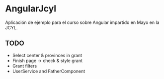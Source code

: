 # AngularJcyl

Aplicación de ejemplo para el curso sobre Angular impartido en Mayo en la JCYL.

## TODO

* Select center & provinces in grant
* Finish page -> check & style grant
* Grant filters
* UserService and FatherComponent
